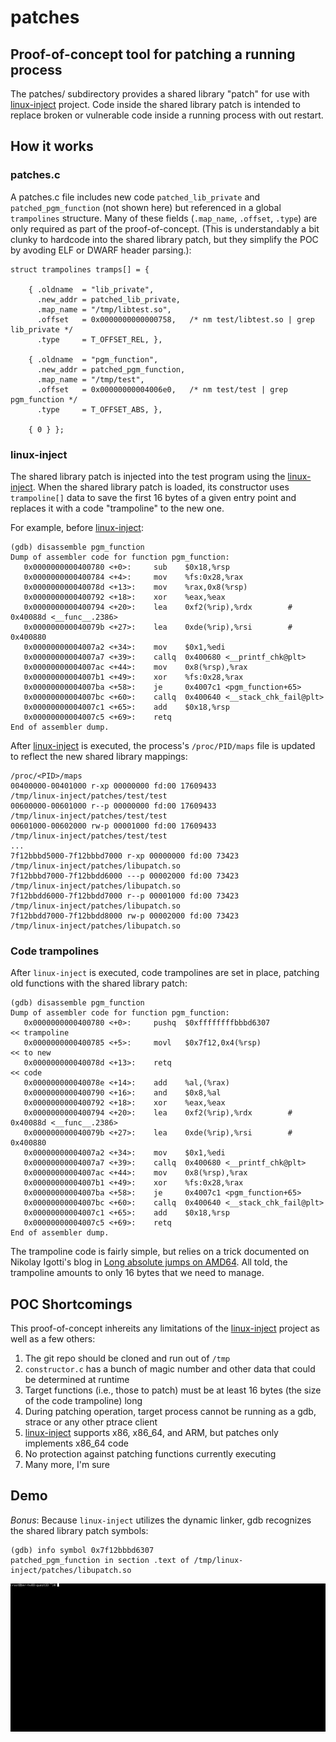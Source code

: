 # patches
## Proof-of-concept tool for patching a running process
The patches/ subdirectory provides a shared library "patch" for use with [linux-inject](https://github.com/gaffe23/linux-inject) project.  Code inside the shared library patch is intended to replace broken or vulnerable code inside a running process with out restart.

## How it works

### patches.c

A patches.c file includes new code ```patched_lib_private``` and ```patched_pgm_function``` (not shown here) but referenced in a global ```trampolines``` structure.  Many of these fields (```.map_name```, ```.offset```, ```.type```) are only required as part of the proof-of-concept.  (This is understandably a bit clunky to hardcode into the shared library patch, but they simplify the POC by avoding ELF or DWARF header parsing.):

	struct trampolines tramps[] = {
	
		{ .oldname  = "lib_private",
		  .new_addr = patched_lib_private,
		  .map_name = "/tmp/libtest.so",
		  .offset   = 0x0000000000000758,	/* nm test/libtest.so | grep lib_private */
		  .type     = T_OFFSET_REL, },
	
		{ .oldname  = "pgm_function",
		  .new_addr = patched_pgm_function,
		  .map_name = "/tmp/test",
		  .offset   = 0x00000000004006e0,	/* nm test/test | grep pgm_function */
		  .type     = T_OFFSET_ABS, },
	
		{ 0 } };

### linux-inject

The shared library patch is injected into the test program using the [linux-inject](https://github.com/gaffe23/linux-inject).  When the shared library patch is loaded, its constructor uses ```trampoline[]``` data to save the first 16 bytes of a given entry point and replaces it with a code "trampoline" to the new one.

For example, before [linux-inject](https://github.com/gaffe23/linux-inject):

	(gdb) disassemble pgm_function
	Dump of assembler code for function pgm_function:
	   0x0000000000400780 <+0>:     sub    $0x18,%rsp
	   0x0000000000400784 <+4>:     mov    %fs:0x28,%rax
	   0x000000000040078d <+13>:    mov    %rax,0x8(%rsp)
	   0x0000000000400792 <+18>:    xor    %eax,%eax
	   0x0000000000400794 <+20>:    lea    0xf2(%rip),%rdx        # 0x40088d <__func__.2386>
	   0x000000000040079b <+27>:    lea    0xde(%rip),%rsi        # 0x400880
	   0x00000000004007a2 <+34>:    mov    $0x1,%edi
	   0x00000000004007a7 <+39>:    callq  0x400680 <__printf_chk@plt>
	   0x00000000004007ac <+44>:    mov    0x8(%rsp),%rax
	   0x00000000004007b1 <+49>:    xor    %fs:0x28,%rax
	   0x00000000004007ba <+58>:    je     0x4007c1 <pgm_function+65>
	   0x00000000004007bc <+60>:    callq  0x400640 <__stack_chk_fail@plt>
	   0x00000000004007c1 <+65>:    add    $0x18,%rsp
	   0x00000000004007c5 <+69>:    retq   
	End of assembler dump.

After [linux-inject](https://github.com/gaffe23/linux-inject) is executed, the process's ```/proc/PID/maps``` file is updated to reflect the new shared library mappings:

	/proc/<PID>/maps
	00400000-00401000 r-xp 00000000 fd:00 17609433                           /tmp/linux-inject/patches/test/test
	00600000-00601000 r--p 00000000 fd:00 17609433                           /tmp/linux-inject/patches/test/test
	00601000-00602000 rw-p 00001000 fd:00 17609433                           /tmp/linux-inject/patches/test/test
	...
	7f12bbbd5000-7f12bbbd7000 r-xp 00000000 fd:00 73423                      /tmp/linux-inject/patches/libupatch.so
	7f12bbbd7000-7f12bbdd6000 ---p 00002000 fd:00 73423                      /tmp/linux-inject/patches/libupatch.so
	7f12bbdd6000-7f12bbdd7000 r--p 00001000 fd:00 73423                      /tmp/linux-inject/patches/libupatch.so
	7f12bbdd7000-7f12bbdd8000 rw-p 00002000 fd:00 73423                      /tmp/linux-inject/patches/libupatch.so

### Code trampolines

After ```linux-inject``` is executed, code trampolines are set in place, patching old functions with the shared library patch:

	(gdb) disassemble pgm_function
	Dump of assembler code for function pgm_function:
	   0x0000000000400780 <+0>:     pushq  $0xffffffffbbbd6307             << trampoline
	   0x0000000000400785 <+5>:     movl   $0x7f12,0x4(%rsp)               << to new
	   0x000000000040078d <+13>:    retq                                   << code
	   0x000000000040078e <+14>:    add    %al,(%rax)
	   0x0000000000400790 <+16>:    and    $0x8,%al
	   0x0000000000400792 <+18>:    xor    %eax,%eax
	   0x0000000000400794 <+20>:    lea    0xf2(%rip),%rdx        # 0x40088d <__func__.2386>
	   0x000000000040079b <+27>:    lea    0xde(%rip),%rsi        # 0x400880
	   0x00000000004007a2 <+34>:    mov    $0x1,%edi
	   0x00000000004007a7 <+39>:    callq  0x400680 <__printf_chk@plt>
	   0x00000000004007ac <+44>:    mov    0x8(%rsp),%rax
	   0x00000000004007b1 <+49>:    xor    %fs:0x28,%rax
	   0x00000000004007ba <+58>:    je     0x4007c1 <pgm_function+65>
	   0x00000000004007bc <+60>:    callq  0x400640 <__stack_chk_fail@plt>
	   0x00000000004007c1 <+65>:    add    $0x18,%rsp
	   0x00000000004007c5 <+69>:    retq   
	End of assembler dump.

The trampoline code is fairly simple, but relies on a trick documented on Nikolay Igotti's blog in [Long absolute jumps on AMD64](https://blogs.oracle.com/nike/entry/long_absolute_jumps_on_amd64).  All told, the trampoline amounts to only 16 bytes that we need to manage.

## POC Shortcomings

This proof-of-concept inhereits any limitations of the [linux-inject](https://github.com/gaffe23/linux-inject) project as well as a few others:

1. The git repo should be cloned and run out of ```/tmp```
2. ```constructor.c``` has a bunch of magic number and other data that could be determined at runtime
3. Target functions (i.e., those to patch) must be at least 16 bytes (the size of the code trampoline) long
4. During patching operation, target process cannot be running as a gdb, strace or any other ptrace client
5. [linux-inject](https://github.com/gaffe23/linux-inject) supports x86, x86_64, and ARM, but patches only implements x86_64 code
6. No protection against patching functions currently executing
99. Many more, I'm sure

## Demo

*Bonus*: Because ```linux-inject``` utilizes the dynamic linker, gdb recognizes the shared library patch symbols:

	(gdb) info symbol 0x7f12bbbd6307
	patched_pgm_function in section .text of /tmp/linux-inject/patches/libupatch.so

![Demo](demo.gif)
